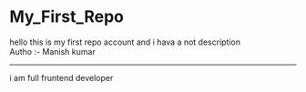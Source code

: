 # My_First_Repo
hello this is my first repo account and i hava a not description <br>
Autho :- Manish kumar
<hr>
i am full fruntend developer
